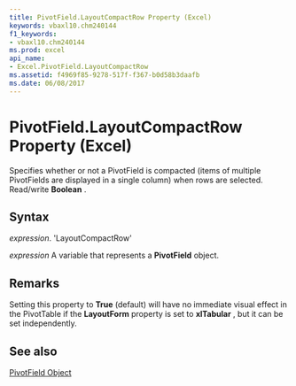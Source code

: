 ```yaml
---
title: PivotField.LayoutCompactRow Property (Excel)
keywords: vbaxl10.chm240144
f1_keywords:
- vbaxl10.chm240144
ms.prod: excel
api_name:
- Excel.PivotField.LayoutCompactRow
ms.assetid: f4969f85-9278-517f-f367-b0d58b3daafb
ms.date: 06/08/2017
---
```



# PivotField.LayoutCompactRow Property (Excel)

Specifies whether or not a PivotField is compacted (items of multiple PivotFields are displayed in a single column) when rows are selected. Read/write  **Boolean** .


## Syntax

 _expression_. 'LayoutCompactRow'

 _expression_ A variable that represents a **PivotField** object.


## Remarks

Setting this property to  **True** (default) will have no immediate visual effect in the PivotTable if the **LayoutForm** property is set to **xlTabular** , but it can be set independently.


## See also


[PivotField Object](Excel.PivotField.md)

